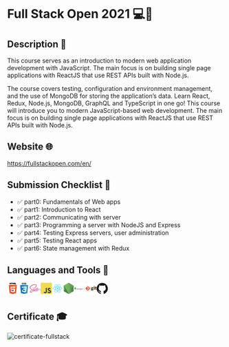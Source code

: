 ﻿# Full Stack Open 2021 💻🚀
 

## Description 💾

This course serves as an introduction to modern web application development with JavaScript. The main focus is on building single page applications with ReactJS that use REST APIs built with Node.js.

The course covers testing, configuration and environment management, and the use of MongoDB for storing the application’s data.
Learn React, Redux, Node.js, MongoDB, GraphQL and TypeScript in one go! This course will introduce you to modern JavaScript-based web development. The main focus is on building single page applications with ReactJS that use REST APIs built with Node.js.


## Website 🌐
https://fullstackopen.com/en/


## Submission Checklist 💬
<ul>
  <li>✅ part0: Fundamentals of Web apps </li>
  <li>✅ part1: Introduction to React </li>
  <li>✅ part2: Communicating with server </li>
  <li>✅ part3: Programming a server with NodeJS and Express </li>
  <li>✅ part4: Testing Express servers, user administration </li>
  <li>✅ part5: Testing React apps </li>
  <li>✅ part6: State management with Redux </li>
</ul>

## Languages and Tools 🔧
<img align="left" alt="HTML5" width="26px" src="https://raw.githubusercontent.com/github/explore/80688e429a7d4ef2fca1e82350fe8e3517d3494d/topics/html/html.png" />
<img align="left" alt="CSS3" width="26px" src="https://raw.githubusercontent.com/github/explore/80688e429a7d4ef2fca1e82350fe8e3517d3494d/topics/css/css.png" />
<img align="left" alt="Sass" width="26px" src="https://raw.githubusercontent.com/github/explore/80688e429a7d4ef2fca1e82350fe8e3517d3494d/topics/sass/sass.png" />
<img align="left" alt="JavaScript" width="26px" src="https://raw.githubusercontent.com/github/explore/80688e429a7d4ef2fca1e82350fe8e3517d3494d/topics/javascript/javascript.png" />
<img align="left" alt="React" width="26px" src="https://raw.githubusercontent.com/github/explore/80688e429a7d4ef2fca1e82350fe8e3517d3494d/topics/react/react.png" />
<img align="left" alt="Node.js" width="26px" src="https://raw.githubusercontent.com/github/explore/80688e429a7d4ef2fca1e82350fe8e3517d3494d/topics/nodejs/nodejs.png" />
<img align="left" alt="MongoDB" width="26px" src="https://raw.githubusercontent.com/github/explore/80688e429a7d4ef2fca1e82350fe8e3517d3494d/topics/mongodb/mongodb.png" />
<img align="left" alt="Git" width="26px" src="https://raw.githubusercontent.com/github/explore/80688e429a7d4ef2fca1e82350fe8e3517d3494d/topics/git/git.png" />
<img align="left" alt="GitHub" width="26px" src="https://raw.githubusercontent.com/github/explore/78df643247d429f6cc873026c0622819ad797942/topics/github/github.png" />

<br />
<br />

## Certificate 🎓
![certificate-fullstack](https://user-images.githubusercontent.com/65292146/123019883-fcaff800-d3ee-11eb-85bc-71abb393bdda.png)
